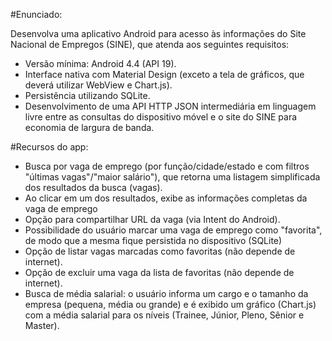 #Enunciado:

Desenvolva uma aplicativo Android para acesso às informações do Site Nacional de Empregos (SINE), que atenda aos seguintes requisitos:

- Versão mínima: Android 4.4 (API 19).
- Interface nativa com Material Design (exceto a tela de gráficos, que deverá utilizar WebView e Chart.js).
- Persistência utilizando SQLite.
- Desenvolvimento de uma API HTTP JSON intermediária em linguagem livre entre as consultas do dispositivo móvel e o site do SINE para economia de largura de banda.

#Recursos do app:
- Busca por vaga de emprego (por função/cidade/estado e com filtros "últimas vagas"/"maior salário"), que retorna uma listagem simplificada dos resultados da busca (vagas).
- Ao clicar em um dos resultados, exibe as informações completas da vaga de emprego
- Opção para compartilhar URL da vaga (via Intent do Android).
- Possibilidade do usuário marcar uma vaga de emprego como "favorita", de modo que a mesma fique persistida no dispositivo (SQLite)
- Opção de listar vagas marcadas como favoritas (não depende de internet).
- Opção de excluir uma vaga da lista de favoritas (não depende de internet).
- Busca de média salarial: o usuário informa um cargo e o tamanho da empresa (pequena, média ou grande) e é exibido um gráfico (Chart.js) com a média salarial para os níveis (Trainee, Júnior, Pleno, Sênior e Master).
